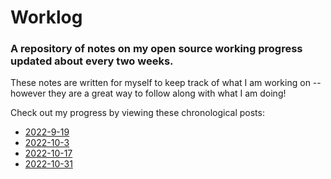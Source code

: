# Worklog
### A repository of notes on my open source working progress updated about every two weeks.

These notes are written for myself to keep track of what I am working on -- however they are a great way to follow along with what I am doing!

Check out my progress by viewing these chronological posts:

* [2022-9-19](https://github.com/ddustin/worklog/blob/main/2022-9-19.md)
* [2022-10-3](https://github.com/ddustin/worklog/blob/main/2022-10-3.md)
* [2022-10-17](https://github.com/ddustin/worklog/blob/main/2022-10-17.md)
* [2022-10-31](https://github.com/ddustin/worklog/blob/main/2022-10-31.md)
